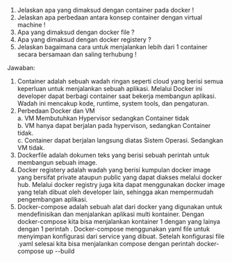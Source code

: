 1. Jelaskan apa yang dimaksud dengan container pada docker !
2. Jelaskan apa perbedaan antara konsep container dengan virtual machine !
3. Apa yang dimaksud dengan docker file ?
4. Apa yang dimaksud dengan docker registery ?
5. Jelaskan bagaimana cara untuk menjalankan lebih dari 1 container secara bersamaan dan saling terhubung !

Jawaban:

1. Container adalah sebuah wadah ringan seperti cloud yang berisi semua keperluan untuk menjalankan sebuah aplikasi. Melalui Docker ini developer dapat berbagi container saat bekerja membangun aplikasi. Wadah ini mencakup kode, runtime, system tools, dan pengaturan.
2. Perbedaan Docker dan VM \
   a. VM Membutuhkan Hypervisor sedangkan Container tidak \
   b. VM hanya dapat berjalan pada hypervison, sedangkan Container tidak. \
   c. Container dapat berjalan langsung diatas Sistem Operasi. Sedangkan VM tidak.
3. Dockerfile adalah dokumen teks yang berisi sebuah perintah untuk membangun sebuah image.
4. Docker registery adalah wadah yang berisi kumpulan docker image yang bersifat private ataupun public yang dapat diakses melalui docker hub. Melalui docker registry juga kita dapat menggunakan docker image yang telah dibuat oleh developer lain, sehingga akan mempermudah pengembangan aplikasi.
5. Docker-compose adalah sebuah alat dari docker yang digunakan untuk mendefinisikan dan menjalankan aplikasi multi kontainer. Dengan docker-compose kita bisa menjalankan kontainer 1 dengan yang lainya dengan 1 perintah . Docker-compose menggunakan yaml file untuk menyimpan konfigurasi dari service yang dibuat. Setelah konfigurasi file .yaml selesai kita bisa menjalankan compose dengan perintah docker-compose up --build
